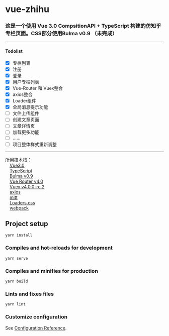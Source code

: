 # vue-zhihu

### 这是一个使用 Vue 3.0 CompsitionAPI + TypeScript 构建的仿知乎专栏页面。CSS部分使用Bulma v0.9 （未完成）

---

#### **Todolist**
- [x] 专栏列表
- [x] 注册
- [x] 登录
- [x] 用户专栏列表
- [x] Vue-Router 和 Vuex整合
- [x] axios整合
- [x] Loader组件
- [x] 全局消息提示功能
- [ ] 文件上传组件
- [ ] 创建文章页面
- [ ] 文章详情页
- [ ] 加载更多功能
- [ ] ......
- [ ] 项目整体样式重新调整  

---  

所用技术栈：  
&emsp;[Vue3.0](https://github.com/vuejs/vue-next)  
&emsp;[TypeScript](https://github.com/microsoft/TypeScript)  
&emsp;[Bulma v0.9](https://github.com/jgthms/bulma)  
&emsp;[Vue Router v4.0](https://github.com/vuejs/vue-router-next)  
&emsp;[Vuex v4.0.0-rc.2](https://github.com/vuejs/vuex/tree/4.0)  
&emsp;[axios](https://github.com/axios/axios)  
&emsp;[mitt](https://github.com/developit/mitt)  
&emsp;[Loaders.css](https://github.com/ConnorAtherton/loaders.css)  
&emsp;[webpack](https://github.com/webpack/webpack)

## Project setup
```
yarn install
```

### Compiles and hot-reloads for development
```
yarn serve
```

### Compiles and minifies for production
```
yarn build
```

### Lints and fixes files
```
yarn lint
```

### Customize configuration
See [Configuration Reference](https://cli.vuejs.org/config/).

